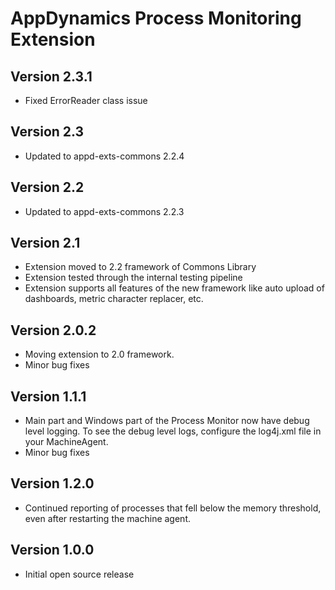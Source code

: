 # AppDynamics Process Monitoring Extension
## Version 2.3.1
* Fixed ErrorReader class issue

## Version 2.3
* Updated to appd-exts-commons 2.2.4

## Version 2.2
 * Updated to appd-exts-commons 2.2.3

## Version 2.1
 * Extension moved to 2.2 framework of Commons Library
 * Extension tested through the internal testing pipeline
 * Extension supports all features of the new framework like auto upload of dashboards, metric character replacer, etc.
 


## Version 2.0.2
* Moving extension to 2.0 framework.
* Minor bug fixes


## Version 1.1.1

* Main part and Windows part of the Process Monitor now have debug level logging. To see the debug level logs,
configure the log4j.xml file in your MachineAgent.
* Minor bug fixes


## Version 1.2.0

* Continued reporting of processes that fell below the memory threshold, even after restarting the machine agent. 


## Version 1.0.0

* Initial open source release


